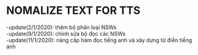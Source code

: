 # NOMALIZE TEXT FOR TTS
-update(2/1/2020): thêm bộ phân loại NSWs<br>
-update(9/1/2020): chỉnh sửa bộ đọc các NSWs<br>
-update(11/1/2020): nâng cấp hàm đọc tiếng anh và xây dựng từ điển tiếng anh<br>